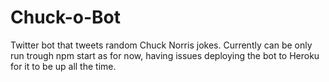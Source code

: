 # Chuck-o-Bot
Twitter bot that tweets random Chuck Norris jokes. Currently can be only run trough npm start as for now, having issues deploying the bot to Heroku for it to be up all the time.